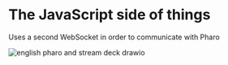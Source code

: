 # The JavaScript side of things
Uses a second WebSocket in order to communicate with Pharo

![english pharo and stream deck drawio](https://github.com/OpenSmock/PharoStreamDeck/assets/76944457/8759ba3e-1ce8-4eaa-8be2-db1831599f97)

